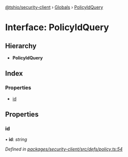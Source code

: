 [@tshio/security-client](../README.md) › [Globals](../globals.md) › [PolicyIdQuery](policyidquery.md)

# Interface: PolicyIdQuery

## Hierarchy

* **PolicyIdQuery**

## Index

### Properties

* [id](policyidquery.md#markdown-header-id)

## Properties

###  id

• **id**: *string*

*Defined in [packages/security-client/src/defs/policy.ts:54](https://github.com/TheSoftwareHouse/rad-modules-tools/blob/22a789f/packages/security-client/src/defs/policy.ts#L54)*
